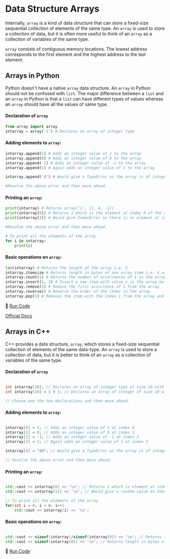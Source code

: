 # Data Structure Arrays

Internally, `array` is a kind of data structure that can store a fixed-size sequential collection of elements of the same type. An `array` is used to store a collection of data, but it is often more useful to think of an `array` as a collection of variables of the same type.

`array` consists of contiguous memory locations. The lowest address corresponds to the first element and the highest address to the last element.

## Arrays in Python

Python doesn't have a native `array` data structure. An `array` in Python should not be confused with `list`. The major difference between a `list`
and an `array` in Python is that a `list` can have different types of values whereas an `array` should have all the values of same type.

#### Declaration of `array`

```python
from array import array
intarray = array('i') # Declares an array of integer type
```

#### Adding elements to `array`:

```python
intarray.append(1) # Adds an integer value of 1 to the array
intarray.append(0) # Adds an integer value of 0 to the array
intarray.append(-1) # Adds an integer value of -1 to the array
intarray.append(1) # Again adds an integer value of 1 to the array

intarray.append('d') # Would give a TypeError as the array is of integer type.

#Resolve the above error and then move ahead.
```

#### Printing an `array`:

```python
print(intarray) # Returns array('i', [1, 4, -1])
print(intarray[0]) # Returns 1 which is the element at index 0 of the array
print(intarray[3]) # Would give IndexError as there is no element at index 3 of array.

#Resolve the above error and then move ahead.

# To print all the elements of the array
for i in intarray:
	print(i)
```

#### Basic operations on `array`:

```python
len(intarray) # Returns the length of the array i.e. 3
intarray.itemsize # Returns length in bytes of one array item i.e. 4 as it is an integer
intarray.count(1) # Returns the number of occurrences of 1 in the array i.e. 2
intarray.insert(1, 3) # Insert a new item with value x in the array before position i
intarray.remove(1) # Remove the first occurrence of 1 from the array
intarray.reverse() # Reverse the order of the items in the array
intarray.pop(1) # Removes the item with the index 1 from the array and returns it
```

:rocket: [Run Code](https://repl.it/CWJB)

[Official Docs](https://docs.python.org/3.5/library/array.html)

## Arrays in C++

C++ provides a data structure, `array`, which stores a fixed-size sequential collection of elements of the same data-type. An `array` is used to store a collection of data, but it is better to think of an `array` as a collection of variables of the same type.

#### Declaration of `array`

```cpp

int intarray[10]; // Declares an array of integer type of size 10 with elements having random values. Index ranges from 0 to 9(i.e. size-1).
int intarray[10] = { 0 }; // Declares an array of integer of size 10 with all elements having value 0

// Choose one the two declarations and then move ahead.

```

#### Adding elements to `array`:

```cpp

intarray[0] = 1; // Adds an integer value of 1 at index 0
intarray[1] = 0; // Adds an integer value of 0 at index 1
intarray[2] = -1; // Adds an integer value of -1 at index 2
intarray[3] = 1; // Again adds an integer value of 1 at index 3

intarray[4] = "dd"; // Would give a TypeError as the array is of integer type.

// Resolve the above error and then move ahead.

```

#### Printing an `array`:

```cpp

std::cout << intarray[0] << '\n'; // Returns 1 which is element at index of the array
std::cout << intarray[11] << '\n'; // Would give a random value as there is no element at index 11 of array.

// To print all the elements of the array
for(int i = 0; i < n; i++)
	std::cout << intarray[i] << '\n';

```

#### Basic operations on `array`:

```cpp

std::cout << sizeof(intarray)/sizeof(intarray[0]) << '\n'; // Returns the length of the array i.e. 10.
std::cout << sizeof(intarray[0]) << '\n'; // Returns length in bytes of one array item i.e. 4 as it is an integer

```

:rocket: [Run Code](https://repl.it/CWZE/1)
